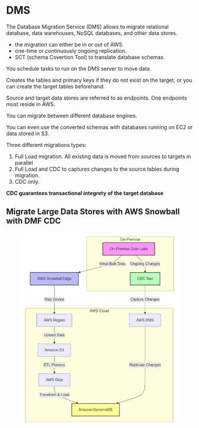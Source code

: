 # DMS

The Database Migration Service (DMS) allows to migrate relational database, data warehouses, NoSQL databases, and other data stores.

* the migration can either be in or out of AWS.
* one-time or continuously ongoing replication.&#x20;
* &#x20;SCT (schema Covertion Tool) to translate database schemas

You schedule tasks to run on the DMS server to move data.

Creates the tables and primary keys if they do not exist on the target, or you can create the target tables beforehand.&#x20;

Source and target data stores are referred to as endpoints. One endpoints must reside in AWS.

You can migrate between different database engines.&#x20;

You can even use the converted schemas with databases running on EC2 or data stored in S3.



Three different migrations types:

1. Full Load migration. All existing data is moved from sources to targets in parallel
2. Full Load and CDC to captures changes to the source tables during migration.
3. CDC only.&#x20;

**CDC guarantees transactional integrety of the target database**



## **Migrate Large Data Stores with AWS Snowball with DMF CDC**

<figure><img src="../../../../.gitbook/assets/image (1) (1).png" alt=""><figcaption></figcaption></figure>

